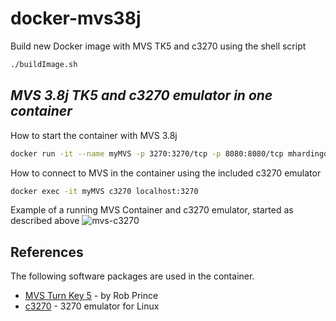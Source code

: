 # docker-mvs38j
Build new Docker image with MVS TK5 and c3270 using the shell script

```sh
./buildImage.sh
```

## _MVS 3.8j TK5 and c3270 emulator in one container_

How to start the container with MVS 3.8j

```sh
docker run -it --name myMVS -p 3270:3270/tcp -p 8080:8080/tcp mhardingdk/mvs
```

How to connect to MVS in the container using the included c3270 emulator

```sh
docker exec -it myMVS c3270 localhost:3270
```

Example of a running MVS Container and c3270 emulator, started as described above
![mvs-c3270](https://github.com/MortenHarding/docker-mvs38j/assets/83698635/585dba67-1761-42cd-bc9a-3ae73aa7fa01)


## References

The following software packages are used in the container.
- [MVS Turn Key 5](https://www.prince-webdesign.nl/index.php/software/mvs-3-8j-turnkey-5) - by Rob Prince
- [c3270](https://x3270.miraheze.org/wiki/C3270) - 3270 emulator for Linux
